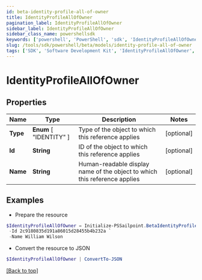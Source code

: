 ```yaml
---
id: beta-identity-profile-all-of-owner
title: IdentityProfileAllOfOwner
pagination_label: IdentityProfileAllOfOwner
sidebar_label: IdentityProfileAllOfOwner
sidebar_class_name: powershellsdk
keywords: ['powershell', 'PowerShell', 'sdk', 'IdentityProfileAllOfOwner', 'BetaIdentityProfileAllOfOwner'] 
slug: /tools/sdk/powershell/beta/models/identity-profile-all-of-owner
tags: ['SDK', 'Software Development Kit', 'IdentityProfileAllOfOwner', 'BetaIdentityProfileAllOfOwner']
---
```



# IdentityProfileAllOfOwner

## Properties

Name | Type | Description | Notes
------------ | ------------- | ------------- | -------------
**Type** |  **Enum** [  "IDENTITY" ] | Type of the object to which this reference applies | [optional] 
**Id** | **String** | ID of the object to which this reference applies | [optional] 
**Name** | **String** | Human-readable display name of the object to which this reference applies | [optional] 

## Examples

- Prepare the resource
```powershell
$IdentityProfileAllOfOwner = Initialize-PSSailpoint.BetaIdentityProfileAllOfOwner  -Type IDENTITY `
 -Id 2c9180835d191a86015d28455b4b232a `
 -Name William Wilson
```

- Convert the resource to JSON
```powershell
$IdentityProfileAllOfOwner | ConvertTo-JSON
```


[[Back to top]](#) 

